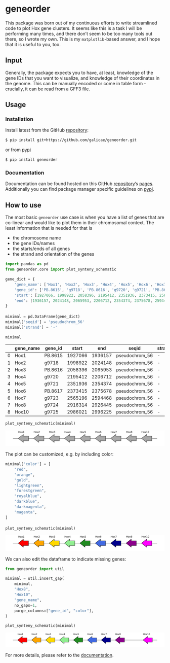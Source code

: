 # geneorder


<!-- WARNING: THIS FILE WAS AUTOGENERATED! DO NOT EDIT! -->

This package was born out of my continuous efforts to write streamlined
code to plot Hox gene clusters. It seems like this is a task I will be
performing many times, and there don’t seem to be too many tools out
there, so I wrote my own. This is my `matplotlib`-based answer, and I
hope that it is useful to you, too.

## Input

Generally, the package expects you to have, at least, knowledge of the
gene IDs that you want to visualize, and knowledge of their coordinates
in the genome. This can be manually encoded or come in table form -
crucially, it can be read from a GFF3 file.

## Usage

### Installation

Install latest from the GitHub
[repository](https://github.com/galicae/geneorder):

``` sh
$ pip install git+https://github.com/galicae/geneorder.git
```

or from [pypi](https://pypi.org/project/geneorder/)

``` sh
$ pip install geneorder
```

### Documentation

Documentation can be found hosted on this GitHub
[repository](https://github.com/galicae/geneorder)’s
[pages](https://galicae.github.io/geneorder/). Additionally you can find
package manager specific guidelines on
[pypi](https://pypi.org/project/geneorder/).

## How to use

The most basic `geneorder` use case is when you have a list of genes
that are co-linear and would like to plot them in their chromosomal
context. The least information that is needed for that is

- the chromosome name
- the gene IDs/names
- the starts/ends of all genes
- the strand and orientation of the genes

``` python
import pandas as pd
from geneorder.core import plot_synteny_schematic
```

``` python
gene_dict = {
    'gene_name': ['Hox1', 'Hox2', 'Hox3', 'Hox4', 'Hox5', 'Hox6', 'Hox7', 'Hox8', 'Hox10'],
    'gene_id': ['PB.8615', 'g9718', 'PB.8616', 'g9720', 'g9721', 'PB.8617', 'g9723', 'g9724', 'g9725'],
    'start': [1927066, 1998922, 2058396, 2195412, 2351936, 2373415, 2565196, 2916314, 2986021],
    'end': [1936157, 2024148, 2065953, 2206712, 2354374, 2375678, 2594468, 2926445, 2996225],
}

minimal = pd.DataFrame(gene_dict)
minimal['seqid'] = 'pseudochrom_56'
minimal['strand'] = '-'
```

``` python
minimal
```

<div>
<style scoped>
    .dataframe tbody tr th:only-of-type {
        vertical-align: middle;
    }
&#10;    .dataframe tbody tr th {
        vertical-align: top;
    }
&#10;    .dataframe thead th {
        text-align: right;
    }
</style>

|     | gene_name | gene_id | start   | end     | seqid          | strand |
|-----|-----------|---------|---------|---------|----------------|--------|
| 0   | Hox1      | PB.8615 | 1927066 | 1936157 | pseudochrom_56 | \-     |
| 1   | Hox2      | g9718   | 1998922 | 2024148 | pseudochrom_56 | \-     |
| 2   | Hox3      | PB.8616 | 2058396 | 2065953 | pseudochrom_56 | \-     |
| 3   | Hox4      | g9720   | 2195412 | 2206712 | pseudochrom_56 | \-     |
| 4   | Hox5      | g9721   | 2351936 | 2354374 | pseudochrom_56 | \-     |
| 5   | Hox6      | PB.8617 | 2373415 | 2375678 | pseudochrom_56 | \-     |
| 6   | Hox7      | g9723   | 2565196 | 2594468 | pseudochrom_56 | \-     |
| 7   | Hox8      | g9724   | 2916314 | 2926445 | pseudochrom_56 | \-     |
| 8   | Hox10     | g9725   | 2986021 | 2996225 | pseudochrom_56 | \-     |

</div>

``` python
plot_synteny_schematic(minimal)
```

![](index_files/figure-commonmark/cell-5-output-1.png)

The plot can be customized, e.g. by including color:

``` python
minimal['color'] = [
    "red",
    "orange",
    "gold",
    "lightgreen",
    "forestgreen",
    "royalblue",
    "darkblue",
    "darkmagenta",
    "magenta",
]

plot_synteny_schematic(minimal)
```

![](index_files/figure-commonmark/cell-6-output-1.png)

We can also edit the dataframe to indicate missing genes:

``` python
from geneorder import util
```

``` python
minimal = util.insert_gap(
    minimal,
    "Hox8",
    "Hox10",
    "gene_name",
    no_gaps=1,
    purge_columns=["gene_id", "color"],
)
```

``` python
plot_synteny_schematic(minimal)
```

![](index_files/figure-commonmark/cell-9-output-1.png)

For more details, please refer to the
[documentation](https://galicae.github.io/geneorder/).
